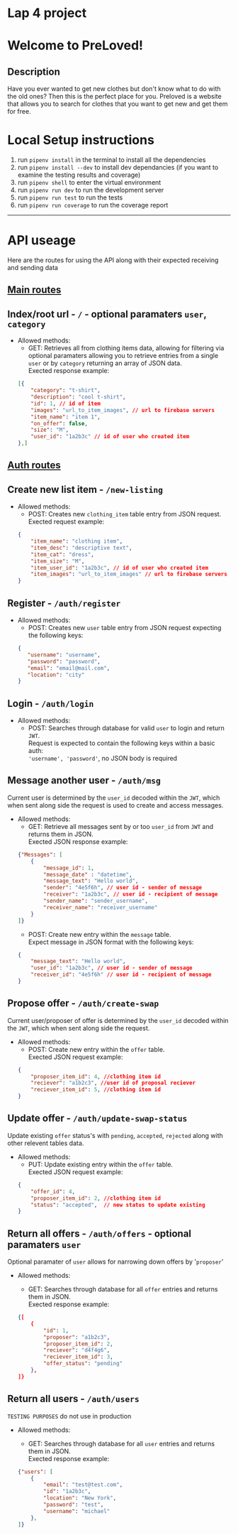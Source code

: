 # Lap 4 project

# Welcome to PreLoved! 

## Description
Have you ever wanted to get new clothes but don't know what to do with the old ones? Then this is the perfect place for you. Preloved is a website that allows you to search for clothes that you want to get new and get them for free.

# Local Setup instructions

1. run `pipenv install` in the terminal to install all the dependencies
2. run `pipenv install --dev` to install dev dependancies (if you want to examine the testing results and coverage)
3. run `pipenv shell` to enter the virtual environment
4. run `pipenv run dev` to run the development server
5. run `pipenv run test` to run the tests
6. run `pipenv run coverage` to run the coverage report


<hr>

# API useage
Here are the routes for using the API along with their expected receiving and sending data

## <ins>Main routes</ins>

## Index/root url - `/` - optional paramaters `user`, `category`
- Allowed methods:  
    - GET: Retrieves all from clothing items data, allowing for filtering via optional paramaters allowing you to retrieve entries from a single `user` or by `category` returning an array of JSON data. 
    <br> Exected response example: <br> 
    ```JSON
    [{
        "category": "t-shirt",
        "description": "cool t-shirt",
        "id": 1, // id of item
        "images": "url_to_item_images", // url to firebase servers
        "item_name": "item 1",
        "on_offer": false,
        "size": "M",
        "user_id": "1a2b3c" // id of user who created item
    },]
    ```

## <ins>Auth routes</ins>

## Create new list item - `/new-listing`
- Allowed methods: 
    - POST: Creates new `clothing_item` table entry from JSON request. 
    <br> Exected request example: <br> 
    ```JSON
    {
        "item_name": "clothing item",
        "item_desc": "descriptive text",
        "item_cat": "dress",
        "item_size": "M",
        "item_user_id": "1a2b3c", // id of user who created item
        "item_images": "url_to_item_images" // url to firebase servers
    }
    ```

## Register - `/auth/register`
- Allowed methods:  
    - POST: Creates new `user` table entry from JSON request expecting the following keys: <br>
     ```JSON
    {
        "username": "username",
        "password": "password",
        "email": "email@mail.com",
        "location": "city"
    }
     ```

## Login - `/auth/login`
- Allowed methods:  
    - POST: Searches through database for valid `user` to login and return `JWT`. 
    <br> Request is expected to contain the following keys within a basic auth: <br> 
    `'username', 'password'`, no JSON body is required


## Message another user - `/auth/msg`
Current user is determined by the `user_id` decoded within the `JWT`, which when sent along side the request is used to create and access messages.

- Allowed methods:  
    - GET: Retrieve all messages sent by or too `user_id` from `JWT` and returns them in JSON.  
    Exected JSON response example: <br> 
    ```JSON
    {"Messages": [
		{
            "message_id": 1,
            "message_date" : "datetime",
			"message_text": "Hello world",
			"sender": "4e5f6h", // user id - sender of message
			"receiver": "1a2b3c", // user id - recipient of message
            "sender_name": "sender_username",
            "receiver_name": "receiver_username"
		}
    ]}
    ```
    - POST: Create new entry within the `message` table.
    <br> Expect message in JSON format with the following keys: <br> 
    ```JSON
    {
        "message_text": "Hello world",
        "user_id": "1a2b3c", // user id - sender of message
        "receiver_id": "4e5f6h" // user id - recipient of message
    }
    ```

## Propose offer - `/auth/create-swap`
Current user/proposer of offer is determined by the `user_id` decoded within the `JWT`, which when sent along side the request.

- Allowed methods:  
    - POST: Create new entry within the `offer` table.
    <br> Exected JSON request example: <br> 
    ```JSON
    {
        "proposer_item_id": 4, //clothing item id
        "reciever": "a1b2c3", //user id of proposal reciever
        "reciever_item_id": 5, //clothing item id
    }
    ```

## Update offer - `/auth/update-swap-status`
Update existing `offer` status's with `pending`, `accepted`, `rejected` along with other relevent tables data.

- Allowed methods:  
    - PUT: Update existing entry within the `offer` table.
    <br> Exected JSON request example: <br> 
    ```JSON
    {
        "offer_id": 4, 
        "proposer_item_id": 2, //clothing item id
        "status": "accepted",  // new status to update existing
    }
    ```

## Return all offers - `/auth/offers`  - optional paramaters `user`
Optional paramater of `user` allows for narrowing down offers by '`proposer`'
- Allowed methods:  
    - GET: Searches through database for all `offer` entries and returns them in JSON.  
    Exected response example: <br> 

    ```JSON
    {[
        {
            "id": 1,
            "proposer": "a1b2c3",
            "proposer_item_id": 2,
            "reciever": "d4f4g6",
            "reciever_item_id": 3,
            "offer_status": "pending"
        },
    ]}
    ```

## Return all users - `/auth/users`
`TESTING PURPOSES` do not use in production
- Allowed methods:  
    - GET: Searches through database for all `user` entries and returns them in JSON.  
    Exected response example: <br> 

    ```JSON
    {"users": [
        {
            "email": "test@test.com",
            "id": "1a2b3c",
            "location": "New York",
            "password": "test",
            "username": "michael"
        },
    ]}
    ```